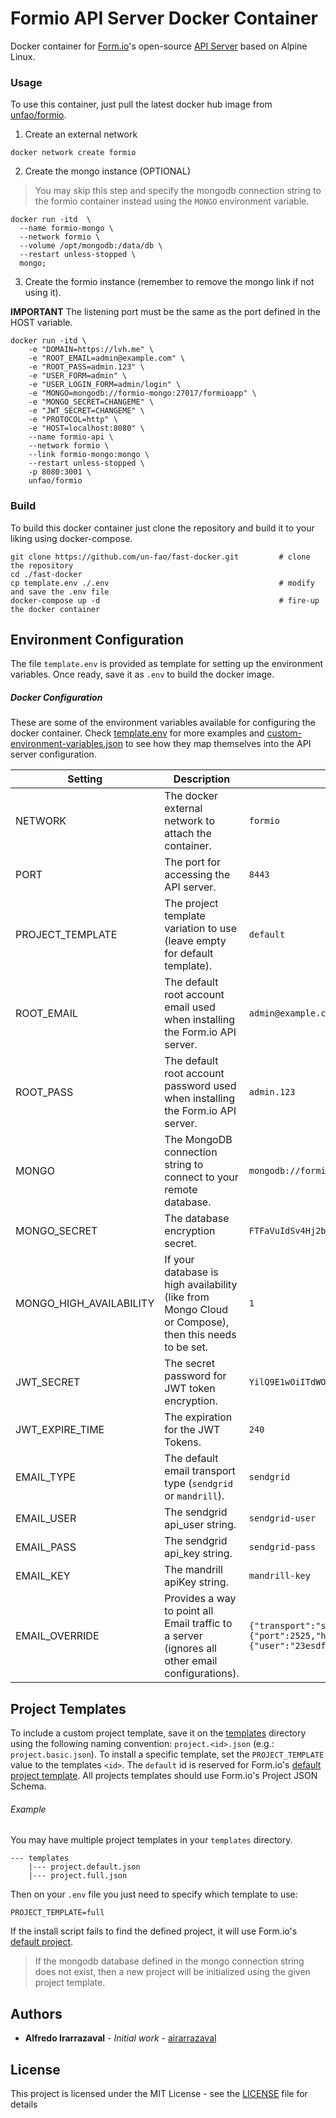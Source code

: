 # Formio API Server Docker Container

Docker container for [Form.io](https://form.io)'s open-source [API Server](https://github.com/formio/formio) based on Alpine Linux.

### Usage

To use this container, just pull the latest docker hub image from [unfao/formio](https://hub.docker.com/r/unfao/formio/).

1. Create an external network

```
docker network create formio
```

2. Create the mongo instance (OPTIONAL) 
 
> You may skip this step and specify the mongodb connection string to the formio container instead using the `MONGO` environment variable.

```
docker run -itd  \
  --name formio-mongo \
  --network formio \
  --volume /opt/mongodb:/data/db \
  --restart unless-stopped \
  mongo;
```

3. Create the formio instance (remember to remove the mongo link if not using it).

**IMPORTANT** The listening port must be the same as the port defined in the HOST variable.

```
docker run -itd \
    -e "DOMAIN=https://lvh.me" \
    -e "ROOT_EMAIL=admin@example.com" \
    -e "ROOT_PASS=admin.123" \
    -e "USER_FORM=admin" \
    -e "USER_LOGIN_FORM=admin/login" \
    -e "MONGO=mongodb://formio-mongo:27017/formioapp" \
    -e "MONGO_SECRET=CHANGEME" \
    -e "JWT_SECRET=CHANGEME" \
    -e "PROTOCOL=http" \
    -e "HOST=localhost:8080" \
    --name formio-api \
    --network formio \
    --link formio-mongo:mongo \
    --restart unless-stopped \
    -p 8080:3001 \
    unfao/formio
```

### Build

To build this docker container just clone the repository and build it to your liking using docker-compose.

```
git clone https://github.com/un-fao/fast-docker.git         # clone the repository
cd ./fast-docker                                       
cp template.env ./.env                                      # modify and save the .env file
docker-compose up -d                                        # fire-up the docker container
```

## Environment Configuration

The file `template.env` is provided as template for setting up the environment variables.  Once ready, save it as `.env` to build the docker image.

##### Docker Configuration

These are some of the environment variables available for configuring the docker container.  Check [template.env](template.env) for more examples and [custom-environment-variables.json](config/custom-environment-variables.json) to see how they map themselves into the API server configuration.

| Setting             | Description                                          | Example                         |
|------------------|------------------------------------------------------|---------------------------------|
| NETWORK          | The docker external network to attach the container. | `formio`                        |
| PORT         | The port for accessing the API server.               | `8443`                          |
| PROJECT_TEMPLATE | The project template variation to use (leave empty for default template). | `default`                        |
| ROOT_EMAIL    | The default root account email used when installing the Form.io API server. | `admin@example.com`                          |
| ROOT_PASS    | The default root account password used when installing the Form.io API server.  | `admin.123`                          |
| MONGO         | The MongoDB connection string to connect to your remote database. | `mongodb://formio-mongo:27017/formioapp`|
| MONGO_SECRET | The database encryption secret.             | `FTFaVuIdSv4Hj2bjnwae`|
| MONGO_HIGH_AVAILABILITY| 	If your database is high availability (like from Mongo Cloud or Compose), then this needs to be set. | `1`|
| JWT_SECRET | The secret password for JWT token encryption.|`YilQ9E1wOiITdWOeaMCL`|
| JWT_EXPIRE_TIME | The expiration for the JWT Tokens. | `240`|
| EMAIL_TYPE | The default email transport type (`sendgrid` or `mandrill`). | `sendgrid`|
| EMAIL_USER | The sendgrid api_user string.| `sendgrid-user` |
| EMAIL_PASS | The sendgrid api_key string.| `sendgrid-pass` |
| EMAIL_KEY | The mandrill apiKey string. | `mandrill-key` |
| EMAIL_OVERRIDE | Provides a way to point all Email traffic to a server (ignores all other email configurations). | `{"transport":"smtp","settings":{"port":2525,"host":"smtp.mailtrap.io","auth":{"user":"23esdffd53ac","pass":"324csdfsdf989a"}}}` |


## Project Templates

To include a custom project template, save it on the [templates](templates) directory using the following naming convention: `project.<id>.json` (e.g.: `project.basic.json`).  To install a specific template, set the `PROJECT_TEMPLATE` value to the templates `<id>`.  The `default` id is reserved for Form.io's [default project template](https://github.com/formio/formio-app-formio/blob/master/dist/project.json). All projects templates should use Form.io's Project JSON Schema.

###### Example

You may have multiple project templates in your `templates` directory.

```
--- templates
    |--- project.default.json
    |--- project.full.json
```

Then on your `.env` file you just need to specify which template to use:

```
PROJECT_TEMPLATE=full
```

If the install script fails to find the defined project, it will use Form.io's [default project](https://github.com/formio/formio-app-formio/blob/master/dist/project.json).

> If the mongodb database defined in the mongo connection string does not exist, then a new project will be initialized using the given project template.

## Authors

* **Alfredo Irarrazaval** - *Initial work* - [airarrazaval](https://github.com/airarrazaval)

## License

This project is licensed under the MIT License - see the [LICENSE](LICENSE) file for details
